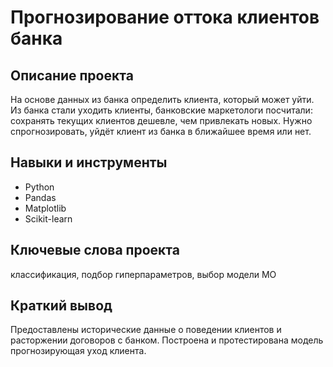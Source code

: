 # Прогнозирование оттока клиентов банка
## Описание проекта
На основе данных из банка определить клиента, который может уйти.
Из банка стали уходить клиенты, банковские маркетологи посчитали: сохранять текущих клиентов дешевле, чем привлекать новых.
Нужно спрогнозировать, уйдёт клиент из банка в ближайшее время или нет.
## Навыки и инструменты
* Python
* Pandas
* Matplotlib
* Scikit-learn
## Ключевые слова проекта
классификация, подбор гиперпараметров, выбор модели МО
## Краткий вывод
Предоставлены исторические данные о поведении клиентов и расторжении договоров с банком.
Построена и протестирована модель прогнозирующая уход клиента.

